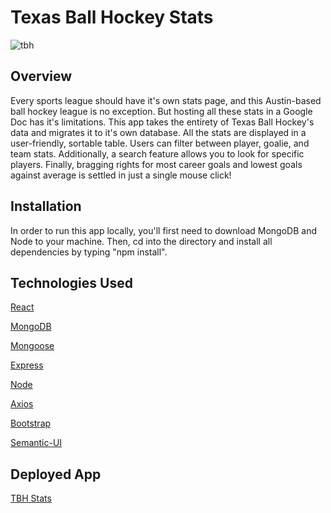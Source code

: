 # Texas Ball Hockey Stats

![tbh](https://user-images.githubusercontent.com/68122047/110709910-9cd86d00-81c2-11eb-904b-518bbb84cb15.jpg)

## Overview
Every sports league should have it's own stats page, and this Austin-based ball hockey league is no exception. But hosting all these stats in a Google Doc has it's limitations.  This app takes the entirety of Texas Ball Hockey's data and migrates it to it's own database. All the stats are displayed in a user-friendly, sortable table. Users can filter between player, goalie, and team stats. Additionally, a search feature allows you to look for specific players. Finally, bragging rights for most career goals and lowest goals against average is settled in just a single mouse click!

## Installation
In order to run this app locally, you'll first need to download MongoDB and Node to your machine.  Then, cd into the directory and install all dependencies by typing "npm install".  

## Technologies Used
[React](https://reactjs.org/)

[MongoDB](https://www.mongodb.com/)

[Mongoose](https://mongoosejs.com/)

[Express](https://expressjs.com/)

[Node](https://nodejs.org/en/)

[Axios](https://www.npmjs.com/package/axios)

[Bootstrap](https://getbootstrap.com/)

[Semantic-UI](https://semantic-ui.com/)

## Deployed App
[TBH Stats](https://tbh-stats.herokuapp.com/)

